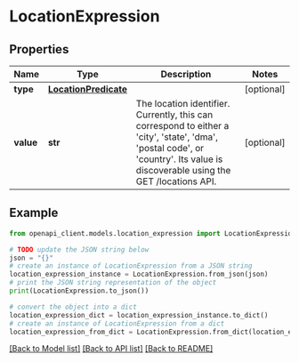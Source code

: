 # LocationExpression


## Properties

Name | Type | Description | Notes
------------ | ------------- | ------------- | -------------
**type** | [**LocationPredicate**](LocationPredicate.md) |  | [optional] 
**value** | **str** | The location identifier. Currently, this can correspond to either a &#39;city&#39;, &#39;state&#39;, &#39;dma&#39;, &#39;postal code&#39;, or &#39;country&#39;. Its value is discoverable using the GET /locations API. | [optional] 

## Example

```python
from openapi_client.models.location_expression import LocationExpression

# TODO update the JSON string below
json = "{}"
# create an instance of LocationExpression from a JSON string
location_expression_instance = LocationExpression.from_json(json)
# print the JSON string representation of the object
print(LocationExpression.to_json())

# convert the object into a dict
location_expression_dict = location_expression_instance.to_dict()
# create an instance of LocationExpression from a dict
location_expression_from_dict = LocationExpression.from_dict(location_expression_dict)
```
[[Back to Model list]](../README.md#documentation-for-models) [[Back to API list]](../README.md#documentation-for-api-endpoints) [[Back to README]](../README.md)


